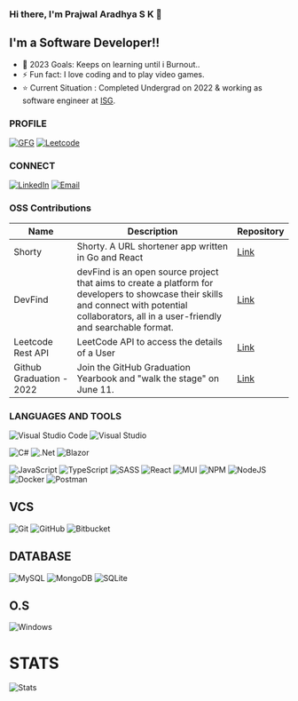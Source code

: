 ### Hi there, I'm Prajwal Aradhya S K 👋 

## I'm a Software Developer!!

- 🥅 2023 Goals: Keeps on learning until i Burnout..
- ⚡ Fun fact: I love coding and to play video games.
- ⭐ Current Situation : Completed Undergrad on 2022 & working as software engineer at [ISG](https://isg-one.com/).

### PROFILE
[![GFG](https://img.shields.io/badge/GeeksforGeeks-gray?style=for-the-badge&logo=geeksforgeeks&logoColor=35914c)](https://auth.geeksforgeeks.org/user/07prajwal2000/)
[![Leetcode](https://img.shields.io/badge/LeetCode-000000?style=for-the-badge&logo=LeetCode&logoColor=#d16c06)](https://leetcode.com/07prajwal2000/)

### CONNECT
<a href="https://www.linkedin.com/in/prajwal-aradhya/" target="_blank">![LinkedIn](https://img.shields.io/badge/linkedin-%230077B5.svg?style=for-the-badge&logo=linkedin&logoColor=white)</a>
<a href="mailto:manuaradhya07@gmail.com">![Email](https://img.shields.io/badge/Gmail-D14836?style=for-the-badge&logo=gmail&logoColor=white)</a>

### OSS Contributions

| Name  | Description  | Repository  |
|---|---|---|
| Shorty  | Shorty. A URL shortener app written in Go and React | [Link](https://github.com/07prajwal2000/Shorty)  |
| DevFind  | devFind is an open source project that aims to create a platform for developers to showcase their skills and connect with potential collaborators, all in a user-friendly and searchable format. | [Link](https://github.com/shyamtawli/devFind)  |
| Leetcode Rest API | LeetCode API to access the details of a User  | [Link](https://github.com/bharathkalyans/leetcode-rest-api)  |
| Github Graduation - 2022  | Join the GitHub Graduation Yearbook and "walk the stage" on June 11.   | [Link](https://github.com/education/GitHubGraduation-2022)  |

### LANGUAGES AND TOOLS
![Visual Studio Code](https://img.shields.io/badge/Visual%20Studio%20Code-0078d7.svg?style=for-the-badge&logo=visual-studio-code&logoColor=white)
![Visual Studio](https://img.shields.io/badge/Visual%20Studio-5C2D91.svg?style=for-the-badge&logo=visual-studio&logoColor=white)

![C#](https://img.shields.io/badge/c%23-%23239120.svg?style=for-the-badge&logo=c-sharp&logoColor=white)
![.Net](https://img.shields.io/badge/.NET-5C2D91?style=for-the-badge&logo=.net&logoColor=white)
![Blazor](https://img.shields.io/badge/blazor-%235C2D91.svg?style=for-the-badge&logo=blazor&logoColor=white)

![JavaScript](https://img.shields.io/badge/javascript-%23323330.svg?style=for-the-badge&logo=javascript&logoColor=%23F7DF1E)
![TypeScript](https://img.shields.io/badge/typescript-%23007ACC.svg?style=for-the-badge&logo=typescript&logoColor=white)
![SASS](https://img.shields.io/badge/SASS-hotpink.svg?style=for-the-badge&logo=SASS&logoColor=white)
![React](https://img.shields.io/badge/react-%2320232a.svg?style=for-the-badge&logo=react&logoColor=%2361DAFB)
![MUI](https://img.shields.io/badge/MUI-%230081CB.svg?style=for-the-badge&logo=mui&logoColor=white)
![NPM](https://img.shields.io/badge/NPM-%23000000.svg?style=for-the-badge&logo=npm&logoColor=white)
![NodeJS](https://img.shields.io/badge/node.js-6DA55F?style=for-the-badge&logo=node.js&logoColor=white)
![Docker](https://img.shields.io/badge/docker-%230db7ed.svg?style=for-the-badge&logo=docker&logoColor=white)
![Postman](https://img.shields.io/badge/Postman-FF6C37?style=for-the-badge&logo=postman&logoColor=white)

## VCS
![Git](https://img.shields.io/badge/git-%23F05033.svg?style=for-the-badge&logo=git&logoColor=white)
![GitHub](https://img.shields.io/badge/github-%23121011.svg?style=for-the-badge&logo=github&logoColor=white)
![Bitbucket](https://img.shields.io/badge/bitbucket-%230047B3.svg?style=for-the-badge&logo=bitbucket&logoColor=white)

## DATABASE
![MySQL](https://img.shields.io/badge/mysql-%2300f.svg?style=for-the-badge&logo=mysql&logoColor=white)
![MongoDB](https://img.shields.io/badge/MongoDB-%234ea94b.svg?style=for-the-badge&logo=mongodb&logoColor=white)
![SQLite](https://img.shields.io/badge/sqlite-%2307405e.svg?style=for-the-badge&logo=sqlite&logoColor=white)

## O.S
![Windows](https://img.shields.io/badge/Windows-0078D6?style=for-the-badge&logo=windows&logoColor=white)

# STATS

![Stats](https://github-readme-stats.vercel.app/api/top-langs/?username=07prajwal2000&theme=radical&layout=compact)
